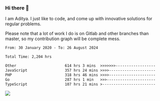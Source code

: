### Hi there 👋

I am Aditya. I just like to code, and come up with innovative solutions for regular problems.

Please note that a lot of work I do is on Gitlab and other branches than master, so my contribution graph will be complete mess.

<!--START_SECTION:waka-->

```txt
From: 30 January 2020 - To: 26 August 2024

Total Time: 2,204 hrs

Other                      614 hrs 3 mins  >>>>>>>------------------   27.86 %
JavaScript                 357 hrs 24 mins >>>>---------------------   16.22 %
PHP                        318 hrs 46 mins >>>>---------------------   14.46 %
Go                         287 hrs 1 min   >>>----------------------   13.02 %
TypeScript                 107 hrs 21 mins >------------------------   04.87 %
```

<!--END_SECTION:waka-->

![](https://komarev.com/ghpvc/?username=BrainBuzzer)
